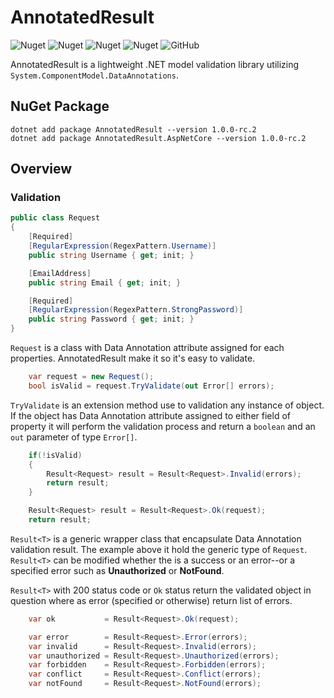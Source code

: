 # AnnotatedResult
![Nuget](https://img.shields.io/nuget/v/AnnotatedResult)
![Nuget](https://img.shields.io/nuget/dt/AnnotatedResult?style=flat)
![Nuget](https://img.shields.io/nuget/v/AnnotatedResult.AspNetCore)
![Nuget](https://img.shields.io/nuget/dt/AnnotatedResult.AspNetCore?style=flat)
![GitHub](https://img.shields.io/github/license/aliastopan/AnnotatedResult)

AnnotatedResult is a lightweight .NET model validation library utilizing `System.ComponentModel.DataAnnotations`.

## NuGet Package
```
dotnet add package AnnotatedResult --version 1.0.0-rc.2
dotnet add package AnnotatedResult.AspNetCore --version 1.0.0-rc.2
```

## Overview

### Validation

``` csharp
public class Request
{
    [Required]
    [RegularExpression(RegexPattern.Username)]
    public string Username { get; init; }

    [EmailAddress]
    public string Email { get; init; }

    [Required]
    [RegularExpression(RegexPattern.StrongPassword)]
    public string Password { get; init; }
}
```
`Request` is a class with Data Annotation attribute assigned for each properties. AnnotatedResult make it so it's easy to validate.

``` csharp
    var request = new Request();
    bool isValid = request.TryValidate(out Error[] errors);
```
`TryValidate` is an extension method use to validation any instance of object. If the object has Data Annotation attribute assigned to either field of property it will perform the validation process and return a `boolean` and an `out` parameter of type `Error[]`.

``` csharp
    if(!isValid)
    {
        Result<Request> result = Result<Request>.Invalid(errors);
        return result;
    }

    Result<Request> result = Result<Request>.Ok(request);
    return result;
```
`Result<T>` is a generic wrapper class that encapsulate Data Annotation validation result. The example above it hold the generic type of `Request`. `Result<T>` can be modified whether the is a success or an error--or a specified error such as **Unauthorized** or **NotFound**.

`Result<T>` with 200 status code or `Ok` status return the validated object in question where as error (specified or otherwise) return list of errors.

``` csharp
    var ok           = Result<Request>.Ok(request);

    var error        = Result<Request>.Error(errors);
    var invalid      = Result<Request>.Invalid(errors);
    var unauthorized = Result<Request>.Unauthorized(errors);
    var forbidden    = Result<Request>.Forbidden(errors);
    var conflict     = Result<Request>.Conflict(errors);
    var notFound     = Result<Request>.NotFound(errors);
```


